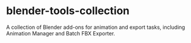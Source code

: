 # blender-tools-collection
A collection of Blender add-ons for animation and export tasks, including Animation Manager and Batch FBX Exporter.
